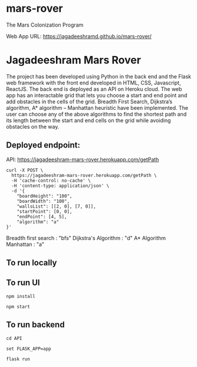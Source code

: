 # mars-rover
The Mars Colonization Program

Web App URL: https://jagadeeshramd.github.io/mars-rover/
# Jagadeeshram Mars Rover

The project has been developed using Python in the back end and the Flask web framework with the front end developed in HTML, CSS, Javascript, ReactJS. The back end is deployed as an API on Heroku cloud. The web app has an interactable grid that lets you choose a start and end point and add obstacles in the cells of the grid. Breadth First Search, Dijkstra’s algorithm, A\* algorithm – Manhattan heuristic have been implemented. The user can choose any of the above algorithms to find the shortest path and its length between the start and end cells on the grid while avoiding obstacles on the way.

## Deployed endpoint:

API: https://jagadeeshram-mars-rover.herokuapp.com/getPath

```
curl -X POST \
  https://jagadeeshram-mars-rover.herokuapp.com/getPath \
  -H 'cache-control: no-cache' \
  -H 'content-type: application/json' \
  -d '{
	"boardHeight": "100",
	"boardWidth": "100",
	"wallsList": [[2, 0], [7, 0]],
	"startPoint": [0, 0],
	"endPoint": [4, 5],
	"algorithm": "a"
}'
```
Breadth first search : "bfs"
Dijkstra's Algorithm : "d"
A* Algorithm Manhattan : "a"

## To run locally
## To run UI

`npm install`

`npm start`

## To run backend

`cd API`

`set FLASK_APP=app`

`flask run`



